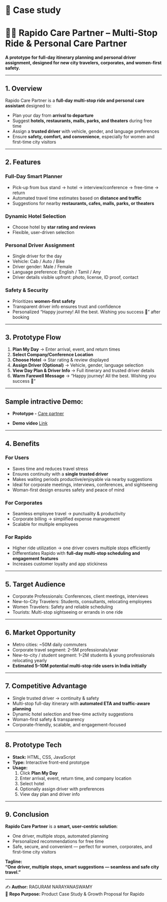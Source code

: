 # 📑 Case study
# 👨‍🦱 Rapido Care Partner – Multi-Stop Ride & Personal Care Partner

**A prototype for full-day itinerary planning and personal driver assignment, designed for new city travelers, corporates, and women-first safety.**

---

## 1. Overview
Rapido Care Partner is a **full-day multi-stop ride and personal care assistant** designed to:  
- Plan your day from **arrival to departure**  
- Suggest **hotels, restaurants, malls, parks, and theaters** during free time  
- Assign a **trusted driver** with vehicle, gender, and language preferences  
- Ensure **safety, comfort, and convenience**, especially for women and first-time city visitors  

---

## 2. Features

### Full-Day Smart Planner
- Pick-up from bus stand → hotel → interview/conference → free-time → return
- Automated travel time estimates based on **distance and traffic**
- Suggestions for nearby **restaurants, cafes, malls, parks, or theaters**

### Dynamic Hotel Selection
- Choose hotel by **star rating and reviews**
- Flexible, user-driven selection

### Personal Driver Assignment
- Single driver for the day
- Vehicle: Cab / Auto / Bike
- Driver gender: Male / Female
- Language preference: English / Tamil / Any
- Driver details visible upfront: photo, license, ID proof, contact

### Safety & Security
- Prioritizes **women-first safety**
- Transparent driver info ensures trust and confidence
- Personalized “Happy journey! All the best. Wishing you success 🎉” after booking

---

## 3. Prototype Flow

1. **Plan My Day** → Enter arrival, event, and return times  
2. **Select Company/Conference Location**  
3. **Choose Hotel** → Star rating & review displayed  
4. **Assign Driver (Optional)** → Vehicle, gender, language selection  
5. **View Day Plan & Driver Info** → Full itinerary and trusted driver details  
6. **Warm Farewell Message** → “Happy journey! All the best. Wishing you success 🎉”  

---

## Sample intractive Demo: 

 - **Prototype -** [Care partner](https://raguram-n.github.io/Smart-Multi-Stop-Ride---case-study/) 

 - **Demo video** [Link]()

---

## 4. Benefits

### For Users
- Saves time and reduces travel stress  
- Ensures continuity with a **single trusted driver**  
- Makes waiting periods productive/enjoyable via nearby suggestions  
- Ideal for corporate meetings, interviews, conferences, and sightseeing  
- Woman-first design ensures safety and peace of mind  

### For Corporates
- Seamless employee travel → punctuality & productivity  
- Corporate billing → simplified expense management  
- Scalable for multiple employees  

### For Rapido
- Higher ride utilization → one driver covers multiple stops efficiently  
- Differentiates Rapido with **full-day multi-stop scheduling and engagement features**  
- Increases customer loyalty and app stickiness  

---

## 5. Target Audience
- Corporate Professionals: Conferences, client meetings, interviews  
- New-to-City Travelers: Students, consultants, relocating employees  
- Women Travelers: Safety and reliable scheduling  
- Tourists: Multi-stop sightseeing or errands in one ride  

---

## 6. Market Opportunity
- Metro cities: ~50M daily commuters  
- Corporate travel segment: 2–5M professionals/year  
- New-to-city / student segment: 1–2M students & young professionals relocating yearly  
- **Estimated 5–10M potential multi-stop ride users in India initially**  

---

## 7. Competitive Advantage
- Single trusted driver → continuity & safety  
- Multi-stop full-day itinerary with **automated ETA and traffic-aware planning**  
- Dynamic hotel selection and free-time activity suggestions  
- Woman-first safety & transparency  
- Corporate-friendly, scalable, and engagement-focused  

---

## 8. Prototype Tech
- **Stack:** HTML, CSS, JavaScript  
- **Type:** Interactive front-end prototype  
- **Usage:**  
  1. Click **Plan My Day**  
  2. Enter arrival, event, return time, and company location  
  3. Select hotel  
  4. Optionally assign driver with preferences  
  5. View day plan and driver info  

---

## 9. Conclusion
**Rapido Care Partner** is a **smart, user-centric solution**:  
- One driver, multiple stops, automated planning  
- Personalized recommendations for free time  
- Safe, secure, and convenient — perfect for women, corporates, and first-time city visitors  

**Tagline:**  
**“One driver, multiple stops, smart suggestions — seamless and safe city travel.”**  

---

✍️ **Author:** RAGURAM NARAYANASWAMY  
📂 **Repo Purpose:** Product Case Study & Growth Proposal for Rapido
